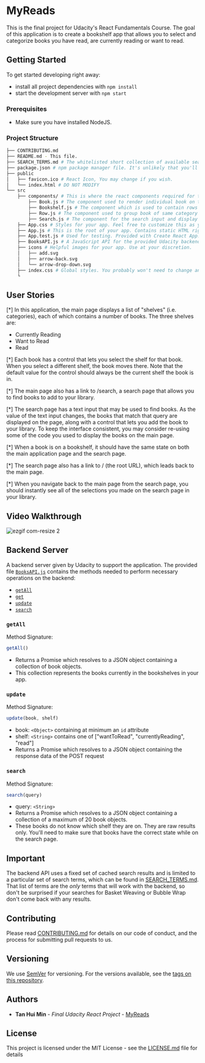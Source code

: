 # MyReads

This is the final project for Udacity's React Fundamentals Course. The goal of this application is to create a bookshelf app that allows you to select and categorize books you have read, are currently reading or want to read. 

## Getting Started

To get started developing right away:

* install all project dependencies with `npm install`
* start the development server with `npm start`

### Prerequisites

* Make sure you have installed NodeJS. 

### Project Structure
```bash
├── CONTRIBUTING.md
├── README.md - This file.
├── SEARCH_TERMS.md # The whitelisted short collection of available search terms for you to use with your app.
├── package.json # npm package manager file. It's unlikely that you'll need to modify this.
├── public
│   ├── favicon.ico # React Icon, You may change if you wish.
│   └── index.html # DO NOT MODIFY
└── src
    ├── components/ # This is where the react components required for this app are placed in. 
        ├── Book.js # The component used to render individual book on the shelf and the search result
        ├── Bookshelf.js # The component which is used to contain rows of books in accordance to its category.
        ├── Row.js # The component used to group book of same category together. 
        ├── Search.js # The component for the search input and display the search result. 
    ├── App.css # Styles for your app. Feel free to customize this as you desire.
    ├── App.js # This is the root of your app. Contains static HTML right now.
    ├── App.test.js # Used for testing. Provided with Create React App. Testing is encouraged, but not required.
    ├── BooksAPI.js # A JavaScript API for the provided Udacity backend. Instructions for the methods are below.
    ├── icons # Helpful images for your app. Use at your discretion.
    │   ├── add.svg
    │   ├── arrow-back.svg
    │   └── arrow-drop-down.svg
    ├── index.css # Global styles. You probably won't need to change anything here.
    └

```

## User Stories

[*] In this application, the main page displays a list of "shelves" (i.e. categories), each of which contains a number of books. The three shelves are: </br>
- Currently Reading
- Want to Read
- Read

[*] Each book has a control that lets you select the shelf for that book. When you select a different shelf, the book moves there. Note that the default value for the control should always be the current shelf the book is in.

[*] The main page also has a link to /search, a search page that allows you to find books to add to your library.

[*] The search page has a text input that may be used to find books. As the value of the text input changes, the books that match that query are displayed on the page, along with a control that lets you add the book to your library. To keep the interface consistent, you may consider re-using some of the code you used to display the books on the main page.

[*] When a book is on a bookshelf, it should have the same state on both the main application page and the search page.

[*] The search page also has a link to / (the root URL), which leads back to the main page.

[*] When you navigate back to the main page from the search page, you should instantly see all of the selections you made on the search page in your library.

## Video Walkthrough

![ezgif com-resize 2](https://user-images.githubusercontent.com/25121123/39466034-3cb72254-4d59-11e8-867d-22f648f91284.gif)

## Backend Server

A backend server given by Udacity to support the application. The provided file [`BooksAPI.js`](src/BooksAPI.js) contains the methods needed to perform necessary operations on the backend:

* [`getAll`](#getall)
* [`get`](#get)
* [`update`](#update)
* [`search`](#search)


### `getAll`

Method Signature:

```js
getAll()
```

* Returns a Promise which resolves to a JSON object containing a collection of book objects.
* This collection represents the books currently in the bookshelves in your app.

### `update`

Method Signature:

```js
update(book, shelf)
```

* book: `<Object>` containing at minimum an `id` attribute
* shelf: `<String>` contains one of ["wantToRead", "currentlyReading", "read"]  
* Returns a Promise which resolves to a JSON object containing the response data of the POST request

### `search`

Method Signature:

```js
search(query)
```

* query: `<String>`
* Returns a Promise which resolves to a JSON object containing a collection of a maximum of 20 book objects.
* These books do not know which shelf they are on. They are raw results only. You'll need to make sure that books have the correct state while on the search page.

## Important
The backend API uses a fixed set of cached search results and is limited to a particular set of search terms, which can be found in [SEARCH_TERMS.md](SEARCH_TERMS.md). That list of terms are the _only_ terms that will work with the backend, so don't be surprised if your searches for Basket Weaving or Bubble Wrap don't come back with any results.

## Contributing

Please read [CONTRIBUTING.md](https://gist.github.com/PurpleBooth/b24679402957c63ec426) for details on our code of conduct, and the process for submitting pull requests to us.

## Versioning

We use [SemVer](http://semver.org/) for versioning. For the versions available, see the [tags on this repository](https://github.com/your/project/tags). 

## Authors

* **Tan Hui Min** - *Final Udacity React Project* - [MyReads](https://github.com/mint26/myreads)


## License

This project is licensed under the MIT License - see the [LICENSE.md](LICENSE.md) file for details


